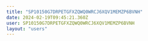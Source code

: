 ```yaml
---
title: "SP10150G7DRPETGFXZQWQ0WRCJ6XQV1MEMZP6BVNH"
date: 2024-02-19T09:45:21.360Z
user: SP10150G7DRPETGFXZQWQ0WRCJ6XQV1MEMZP6BVNH
layout: "users"
---
```

    
